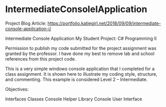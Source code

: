 # IntermediateConsoleIApplication

Project Blog Article: https://portfolio.katiegirl.net/2018/09/09/intermediate-console-application-i/

Intermediate Console Application 
My Student Project: C# Programming II

Permission to publish my code submitted for the project assignment was granted by the professor. I have done my best to remove lab and school references from this project code. 

This is a very simple windows console application that I completed for a class assignment. It is shown here to illustrate my coding style, structure, and commenting. This example is considered Level 2 – Intermediate.

Objectives:

Interfaces
Classes
Console Helper Library
Console User Interface


